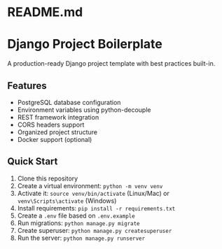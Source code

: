 # README.md
# Django Project Boilerplate

A production-ready Django project template with best practices built-in.

## Features
- PostgreSQL database configuration
- Environment variables using python-decouple
- REST framework integration
- CORS headers support
- Organized project structure
- Docker support (optional)

## Quick Start
1. Clone this repository
2. Create a virtual environment: `python -m venv venv`
3. Activate it: `source venv/bin/activate` (Linux/Mac) or `venv\Scripts\activate` (Windows)
4. Install requirements: `pip install -r requirements.txt`
5. Create a `.env` file based on `.env.example`
6. Run migrations: `python manage.py migrate`
7. Create superuser: `python manage.py createsuperuser`
8. Run the server: `python manage.py runserver`